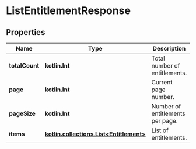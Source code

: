 
# ListEntitlementResponse

## Properties
| Name | Type | Description | Notes |
| ------------ | ------------- | ------------- | ------------- |
| **totalCount** | **kotlin.Int** | Total number of entitlements. |  |
| **page** | **kotlin.Int** | Current page number. |  |
| **pageSize** | **kotlin.Int** | Number of entitlements per page. |  |
| **items** | [**kotlin.collections.List&lt;Entitlement&gt;**](Entitlement.md) | List of entitlements. |  |



